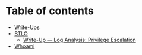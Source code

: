 # Table of contents

* [Write-Ups](README.md)
* [BTLO](btlo/README.md)
  * [Write-Up — Log Analysis: Privilege Escalation](BTLO/Log_Analysis-Privilege_Escalation.md)
* [Whoami](whoami.md)
